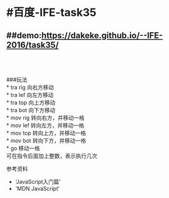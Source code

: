 #百度-IFE-task35
====
##demo:https://dakeke.github.io/--IFE-2016/task35/
----
<br>
<br>
<br>
###玩法<br>
* tra rig 向右方移动<br>
* tra lef 向左方移动<br>
* tra top 向上方移动<br>
* tra bot 向下方移动<br>
* mov rig 转向右方，并移动一格<br>
* mov lef 转向左方，并移动一格<br>
* mov top 转向上方，并移动一格<br>
* mov bot 转向下方，并移动一格<br>
* go 移动一格<br>
可在指令后面加上整数，表示执行几次<br>

参考资料<br>
* 'JavaScript入门篇'
* 'MDN JavaScript'
